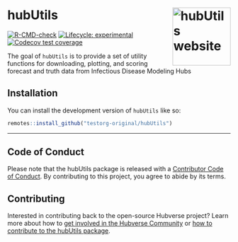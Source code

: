 
<!-- README.md is generated from README.Rmd. Please edit that file -->

# hubUtils <a href="https://testorg-original.github.io/hubUtils/"><img src="man/figures/logo.png" align="right" height="131" alt="hubUtils website" /></a>

<!-- badges: start -->

[![R-CMD-check](https://github.com/testorg-original/hubUtils/actions/workflows/R-CMD-check.yaml/badge.svg)](https://github.com/testorg-original/hubUtils/actions/workflows/R-CMD-check.yaml)
[![Lifecycle:
experimental](https://img.shields.io/badge/lifecycle-experimental-orange.svg)](https://lifecycle.r-lib.org/articles/stages.html#experimental)
[![Codecov test
coverage](https://codecov.io/gh/testorg-original/hubUtils/branch/main/graph/badge.svg)](https://app.codecov.io/gh/testorg-original/hubUtils?branch=main)
<!-- badges: end -->

The goal of `hubUtils` is to provide a set of utility functions for
downloading, plotting, and scoring forecast and truth data from
Infectious Disease Modeling Hubs

## Installation

You can install the development version of `hubUtils` like so:

``` r
remotes::install_github("testorg-original/hubUtils")
```

------------------------------------------------------------------------

## Code of Conduct

Please note that the hubUtils package is released with a [Contributor
Code of Conduct](.github/CODE_OF_CONDUCT.md). By contributing to this
project, you agree to abide by its terms.

## Contributing

Interested in contributing back to the open-source Hubverse project?
Learn more about how to [get involved in the Hubverse
Community](https://hubdocs.readthedocs.io/en/latest/overview/contribute.html)
or [how to contribute to the hubUtils package](.github/CONTRIBUTING.md).
